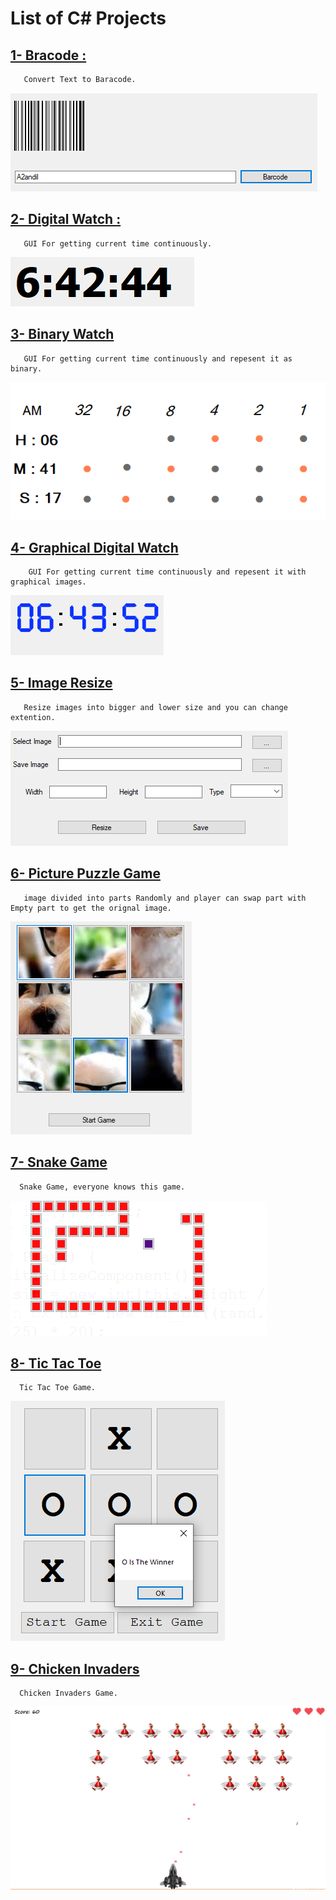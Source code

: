 # List of C# Projects

## [1- Bracode :](C%23%20Projects/1-%20Barcode)
       Convert Text to Baracode.
       
![Barcode](/Graphics/Resources/Barcode.PNG)

## [2- Digital Watch :](C%23%20Projects/2-%20Digital%20Watch)
       GUI For getting current time continuously.
       
![Barcode](/Graphics/Resources/digital_watch.PNG)

## [3- Binary Watch](/C%23%20Projects/3-%20Binary%20Watch)
       GUI For getting current time continuously and repesent it as binary.
       
![Barcode](/Graphics/Resources/binary_watch.PNG)

## [4- Graphical Digital Watch](/C%23%20Projects/4-%20Graphical%20Digital%20watch)
        GUI For getting current time continuously and repesent it with graphical images.
       
![Barcode](/Graphics/Resources/graphical_digital_watch.PNG)

## [5- Image Resize](/C%23%20Projects/5-%20Image%20Resize)
       Resize images into bigger and lower size and you can change extention.
       
![Barcode](/Graphics/Resources/image_resize.PNG)

## [6- Picture Puzzle Game](/C%23%20Projects/6-%20Picture%20Puzzle%20Game)
       image divided into parts Randomly and player can swap part with Empty part to get the orignal image.
       
![Barcode](/Graphics/Resources/puzzle_game.PNG)

## [7- Snake Game](/C%23%20Projects/7-%20Snake%20Game)
      Snake Game, everyone knows this game.
       
![Barcode](/Graphics/Resources/snake_game.PNG)

## [8- Tic Tac Toe](/C%23%20Projects/8-%20Tic%20Tac%20Toe)
      Tic Tac Toe Game.
![Barcode](/Graphics/Resources/Tic%20Tac%20Toe.PNG)

## [9- Chicken Invaders](/C%23%20Projects/9-%20Chicken%20Invaders)
      Chicken Invaders Game.
![Barcode](/Graphics/Resources/Chicken%20Invaders.PNG)


